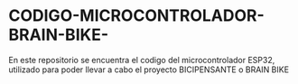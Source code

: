 # CODIGO-MICROCONTROLADOR-BRAIN-BIKE-
En este repositorio se encuentra el codigo del microcontrolador ESP32, utilizado para poder llevar a cabo el proyecto BICIPENSANTE o BRAIN BIKE 
